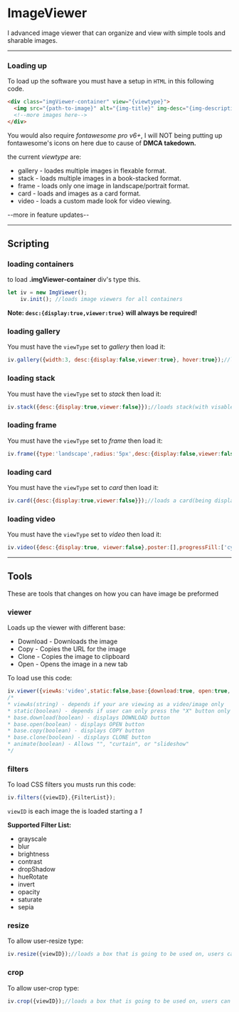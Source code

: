 # ImageViewer
I advanced image viewer that can organize and view with simple tools and sharable images.

***

### Loading up

To load up the software you must have a setup in `HTML` in this following code.
```html
<div class="imgViewer-container" view="{viewtype}">
  <img src="{path-to-image}" alt="{img-title}" img-desc="{img-description}"/>
  <!--more images here-->
</div>
```

You would also require _fontawesome pro v6+_, I will NOT being putting up fontawesome's icons on here due to cause of **DMCA takedown.**


the current _viewtype_ are:
* gallery - loades multiple images in flexable format.
* stack - loads multiple images in a book-stacked format.
* frame - loads only one image in landscape/portrait format.
* card - loads and images as a card format.
* video - loads a custom made look for video viewing.

--more in feature updates--
***

## Scripting

### loading containers

to load **.imgViewer-container** div's type this.
```js
let iv = new ImgViewer();
    iv.init(); //loads image viewers for all containers
```

**Note: `desc:{display:true,viewer:true}` will always be required!**

### loading gallery

You must have the `viewType` set to  _gallery_ then load it:
```js
iv.gallery({width:3, desc:{display:false,viewer:true}, hover:true});//loads gallery(3 images wide, with a NO visable discription, but will show in viewer)
```

### loading stack

You must have the `viewType` set to  _stack_ then load it:
```js
iv.stack({desc:{display:true,viewer:false}});//loads stack(with visable description, but no viewer)
```

### loading frame

You must have the `viewType` set to  _frame_ then load it:
```js
iv.frame({type:'landscape',radius:'5px',desc:{display:false,viewer:false}});//loads frame(with border-radius of 5px with no description and viewer, at display of landscape/portrait)
```

### loading card
You must have the `viewType` set to  _card_ then load it:
```js
iv.card({desc:{display:true,viewer:false}});//loads a card(being displayed and not viewable)
```

### loading video
You must have the `viewType` set to  _video_ then load it:
```js
iv.video({desc:{display:true, viewer:false},poster:[],progressFill:['cyan'],skipRate:[5]});//loads a vide(display of true and no viewing, no poster on the first video, with a cyan fill on the progress on the first video, and the has a skipRate of 5 seconds on the first video).
```

***

## Tools

These are tools that changes on how you can have image be preformed

### viewer

Loads up the viewer with different base:
* Download - Downloads the image
* Copy - Copies the URL for the image
* Clone - Copies the image to clipboard
* Open - Opens the image in a new tab

To load use this code:
```js
iv.viewer({viewAs:'video',static:false,base:{download:true, open:true, copy:true, clone:true},animate:''});
/*
* viewAs(string) - depends if your are viewing as a video/image only
* static(boolean) - depends if user can only press the "X" button only or on-screen close
* base.download(boolean) - displays DOWNLOAD button
* base.open(boolean) - displays OPEN button
* base.copy(boolean) - displays COPY button
* base.clone(boolean) - displays CLONE button
* animate(boolean) - Allows "", "curtain", or "slideshow"
*/
```

### filters
To load CSS filters you musts run this code:
```js
iv.filters({viewID},{FilterList});
```
`viewID` is each image the is loaded starting a _1_

**Supported Filter List:**
* grayscale
* blur
* brightness
* contrast
* dropShadow
* hueRotate
* invert
* opacity
* saturate
* sepia

### resize

To allow user-resize type:
```js
iv.resize({viewID});//loads a box that is going to be used on, users can resize it, for only on their end.
```

### crop

To allow user-crop type:
```js
iv.crop({viewID});//loads a box that is going to be used on, users can crop it, for only on their end.
```
